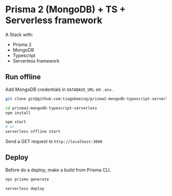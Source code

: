 # Prisma 2 (MongoDB) + TS + Serverless framework

A Stack with:

- Prisma 2
- MongoDB
- Typescript
- Serverless framework

## Run offline

Add MongoDB credentials in `DATABASE_URL` on `.env`.

```bash
git clone git@github.com:tiagoboeing/prisma2-mongodb-typescript-serverless.git

cd prisma2-mongodb-typescript-serverless
npm install

npm start 
# or
serverless offline start
```

Send a GET request to `http://localhost:3000`

## Deploy

Before do a deploy, make a build from Prisma CLI.

```bash
npx prisma generate
```

```bash
serverless deploy
```
